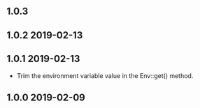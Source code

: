 ## 1.0.3

## 1.0.2 2019-02-13

## 1.0.1 2019-02-13
* Trim the environment variable value in the Env::get() method.

## 1.0.0 2019-02-09
